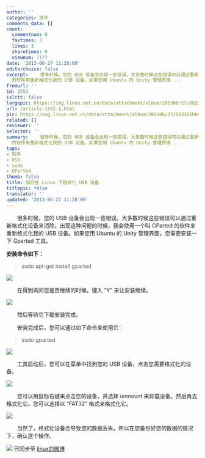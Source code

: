 ```yaml
---
author: ''
categories: 技术
comments_data: []
count:
  commentnum: 0
  favtimes: 3
  likes: 3
  sharetimes: 0
  viewnum: 7177
date: '2013-06-27 11:28:00'
editorchoice: false
excerpt: 　　很多时候，您的 USB 设备会出现一些错误。大多数时候这些错误可以通过重新格式化设备来消除。出现这种问题的时候，我会使用一个叫 GParted
  的软件来重新格式化我的 USB 设备。如果您用 Ubuntu 的 Unity 管理界面 ...
fromurl: ''
id: 1552
islctt: false
largepic: https://img.linux.net.cn/data/attachment/album/201306/27/083301hhndkhrnjua4aanx.png
url: /article-1552-1.html
pic: https://img.linux.net.cn/data/attachment/album/201306/27/083301hhndkhrnjua4aanx.png.thumb.jpg
related: []
reviewer: ''
selector: ''
summary: 　　很多时候，您的 USB 设备会出现一些错误。大多数时候这些错误可以通过重新格式化设备来消除。出现这种问题的时候，我会使用一个叫 GParted
  的软件来重新格式化我的 USB 设备。如果您用 Ubuntu 的 Unity 管理界面 ...
tags:
- 软件
- USB
- sudo
- GParted
thumb: false
title: 如何在 Linux 下格式化 USB 设备
titlepic: false
translator: ''
updated: '2013-06-27 11:28:00'
---
```


　　很多时候，您的 USB 设备会出现一些错误。大多数时候这些错误可以通过重新格式化设备来消除。出现这种问题的时候，我会使用一个叫 GParted 的软件来重新格式化我的 USB 设备。如果您用 Ubuntu 的 Unity 管理界面，您需要安装一下 Gparted 工具。


**安装命令如下：**



> 
> sudo apt-get install gparted
> 
> 
> 


![](https://img.linux.net.cn/data/attachment/album/201306/27/083301hhndkhrnjua4aanx.png)


　　在得到询问您是否继续的时候，键入 “Y” 来让安装继续。


![](https://img.linux.net.cn/data/attachment/album/201306/27/083303mvvxtvxnxxrvuvxz.png)


　　然后等待它下载安装完成。


　　安装完成后，您可以通过如下命令来使用它：



> 
> sudo gparted
> 
> 
> 


![](https://img.linux.net.cn/data/attachment/album/201306/27/083304ln4oiomsk64z0m3m.png)


　　工具启动后，您可以在菜单中找到您的 USB 设备，点击您需要格式化的设备。


![](https://img.linux.net.cn/data/attachment/album/201306/27/083306k89fk4khrk4tvprj.png)


　　您可以用鼠标右键来点击您的设备，并选择 unmount 来卸载设备。然后再去格式化它。您可以选择以 “FAT32” 格式来格式化它。


![](https://img.linux.net.cn/data/attachment/album/201306/27/083308dwd7b1zc9cquvnyq.png)


　　当然了，格式化设备会导致您的数据丢失，所以在您备份好您的数据的情况下，确认这个操作。


![](https://img.linux.net.cn/xwb/images/bgimg/icon_logo.png) 已同步至 [linux的微博](http://weibo.com/1772191555/zDlfnpvc1)
